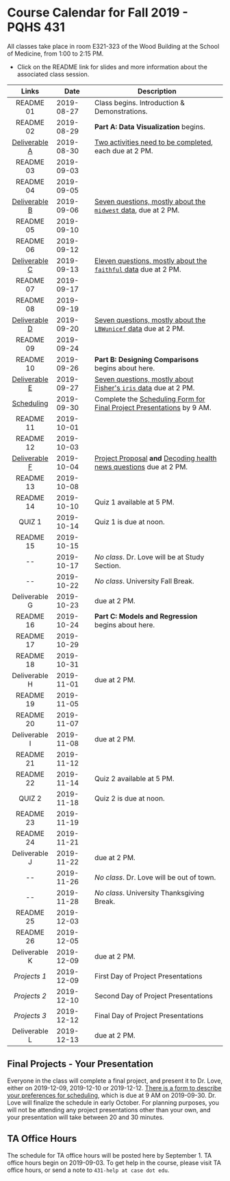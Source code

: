# Course Calendar for Fall 2019 - PQHS 431

All classes take place in room E321-323 of the Wood Building at the School of Medicine, from 1:00 to 2:15 PM.

- Click on the README link for slides and more information about the associated class session.

Links | Date | Description
:------: | ----------- | ----------------------------------------
README 01 | 2019-08-27 | Class begins. Introduction & Demonstrations.
README 02 | 2019-08-29 | **Part A: Data Visualization** begins.
[Deliverable A](https://github.com/THOMASELOVE/2019-431/tree/master/DELIVERABLES/A) | 2019-08-30 | [Two activities need to be completed](https://github.com/THOMASELOVE/2019-431/tree/master/DELIVERABLES/A), each due at 2 PM.
README 03 | 2019-09-03 | 
README 04 | 2019-09-05 | 
[Deliverable B](https://github.com/THOMASELOVE/2019-431/tree/master/DELIVERABLES/B) | 2019-09-06 | [Seven questions, mostly about the `midwest` data](https://github.com/THOMASELOVE/2019-431/tree/master/DELIVERABLES/B), due at 2 PM.
README 05 | 2019-09-10 | 
README 06 | 2019-09-12 | 
[Deliverable C](https://github.com/THOMASELOVE/2019-431/tree/master/DELIVERABLES/C) | 2019-09-13 | [Eleven questions, mostly about the `faithful` data](https://github.com/THOMASELOVE/2019-431/tree/master/DELIVERABLES/C) due at 2 PM.
README 07 | 2019-09-17 | 
README 08 | 2019-09-19 | 
[Deliverable D](https://github.com/THOMASELOVE/2019-431/tree/master/DELIVERABLES/D) | 2019-09-20 | [Seven questions, mostly about the `LBWunicef` data](https://github.com/THOMASELOVE/2019-431/tree/master/DELIVERABLES/D) due at 2 PM.
README 09 | 2019-09-24 | 
README 10 | 2019-09-26 | **Part B: Designing Comparisons** begins about here.
[Deliverable E](https://github.com/THOMASELOVE/2019-431/tree/master/DELIVERABLES/E) | 2019-09-27 | [Seven questions, mostly about Fisher's `iris` data](https://github.com/THOMASELOVE/2019-431/tree/master/DELIVERABLES/E) due at 2 PM.
[Scheduling](https://github.com/THOMASELOVE/2019-431/tree/master/PROJECT/SCHEDULE) | 2019-09-30 | Complete the [Scheduling Form for Final Project Presentations](https://github.com/THOMASELOVE/2019-431/tree/master/PROJECT/SCHEDULE) by 9 AM.
README 11 | 2019-10-01 |
README 12 | 2019-10-03 | 
[Deliverable F](https://github.com/THOMASELOVE/2019-431/tree/master/DELIVERABLES/F) | 2019-10-04 | [Project Proposal](https://github.com/THOMASELOVE/2019-431/tree/master/PROJECT/PROPOSAL) **and** [Decoding health news questions](https://github.com/THOMASELOVE/2019-431/tree/master/DELIVERABLES/F) due at 2 PM.
README 13 | 2019-10-08 | 
README 14 | 2019-10-10 | Quiz 1 available at 5 PM.
QUIZ 1 | 2019-10-14 | Quiz 1 is due at noon.
README 15 | 2019-10-15 | 
-- | 2019-10-17 | *No class*. Dr. Love will be at Study Section.
-- | 2019-10-22 | *No class*. University Fall Break.
Deliverable G | 2019-10-23 | due at 2 PM.
README 16 | 2019-10-24 | **Part C: Models and Regression** begins about here.
README 17 | 2019-10-29 | 
README 18 | 2019-10-31 | 
Deliverable H | 2019-11-01 | due at 2 PM.
README 19 | 2019-11-05 |
README 20 | 2019-11-07 |
Deliverable I | 2019-11-08 | due at 2 PM.
README 21 | 2019-11-12 |
README 22 | 2019-11-14 | Quiz 2 available at 5 PM.
QUIZ 2 | 2019-11-18 | Quiz 2 is due at noon.
README 23 | 2019-11-19 |
README 24 | 2019-11-21 |
Deliverable J | 2019-11-22 | due at 2 PM.
-- | 2019-11-26 | *No class*. Dr. Love will be out of town.
-- | 2019-11-28 | *No class*. University Thanksgiving Break.
README 25 | 2019-12-03 | 
README 26 | 2019-12-05 |
Deliverable K | 2019-12-09 | due at 2 PM.
*Projects 1* | 2019-12-09 | First Day of Project Presentations
*Projects 2* | 2019-12-10 | Second Day of Project Presentations
*Projects 3* | 2019-12-12 | Final Day of Project Presentations
Deliverable L | 2019-12-13 | due at 2 PM.

## Final Projects - Your Presentation

Everyone in the class will complete a final project, and present it to Dr. Love, either on 2019-12-09, 2019-12-10 or 2019-12-12. [There is a form to describe your preferences for scheduling](https://github.com/THOMASELOVE/2019-431/tree/master/PROJECT/SCHEDULE), which is due at 9 AM on 2019-09-30. Dr. Love will finalize the schedule in early October. For planning purposes, you will not be attending any project presentations other than your own, and your presentation will take between 20 and 30 minutes.

## TA Office Hours

The schedule for TA office hours will be posted here by September 1. TA office hours begin on 2019-09-03. To get help in the course, please visit TA office hours, or send a note to `431-help at case dot edu`.
